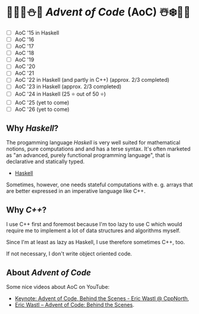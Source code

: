 # 🦌🎅🏻⛄🎁 *Advent of Code* (AoC) ☃️❄️🤶🎄
- [ ] AoC '15 in Haskell
- [ ] AoC '16
- [ ] AoC '17
- [ ] AoC '18
- [ ] AoC '19
- [ ] AoC '20
- [ ] AoC '21
- [ ] AoC '22 in Haskell (and partly in C++) (approx. 2/3 completed)
- [ ] AoC '23 in Haskell (approx. 2/3 completed)
- [ ] AoC '24 in Haskell (25 ⭐ out of 50 ⭐)
- [ ] AoC '25 (yet to come)
- [ ] AoC '26 (yet to come)

## Why *Haskell*?
The progamming language *Haskell* is very well suited for mathematical notions, pure computations and and has a terse syntax. It's often marketed as 
"an advanced, purely functional programming language", that is declarative and statically typed.

 - [Haskell](https://www.haskell.org/)

Sometimes, however, one needs stateful computations
with e. g. arrays that are better expressed in an imperative language like C++.

## Why *C++*?
I use C++ first and foremost because I'm too lazy to use C which would require me to implement a lot of data structures and algorithms myself. 

Since I'm at least as lazy as Haskell, I use therefore sometimes C++, too.

If not necessary, I don't write object oriented code.


## About *Advent of Code*
Some nice videos about AoC on YouTube:
- [Keynote: Advent of Code, Behind the Scenes - Eric Wastl @ CppNorth](https://www.youtube.com/watch?v=uZ8DcbhojOw),
- [Eric Wastl – Advent of Code: Behind the Scenes](https://www.youtube.com/watch?v=_oNOTknRTSU).
